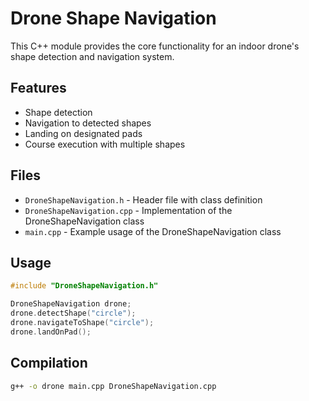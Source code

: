 # Drone Shape Navigation

This C++ module provides the core functionality for an indoor drone's shape detection and navigation system.

## Features

- Shape detection
- Navigation to detected shapes
- Landing on designated pads
- Course execution with multiple shapes

## Files

- `DroneShapeNavigation.h` - Header file with class definition
- `DroneShapeNavigation.cpp` - Implementation of the DroneShapeNavigation class
- `main.cpp` - Example usage of the DroneShapeNavigation class

## Usage

```cpp
#include "DroneShapeNavigation.h"

DroneShapeNavigation drone;
drone.detectShape("circle");
drone.navigateToShape("circle");
drone.landOnPad();
```

## Compilation

```bash
g++ -o drone main.cpp DroneShapeNavigation.cpp
```

